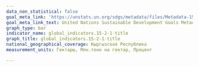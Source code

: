 ```yaml
---
data_non_statistical: false
goal_meta_link: 'https://unstats.un.org/sdgs/metadata/files/Metadata-15-02-01.pdf '
goal_meta_link_text: United Nations Sustainable Development Goals Metadata (PDF 756 KB)
graph_type: bar
indicator_name: global_indicators.15-2-1-title
graph_title: global_indicators.15-2-1-title
national_geographical_coverage: Кыргызская Республика
measurement_units: Гектары, Млн.тонн на гектар, Процент

---
```

